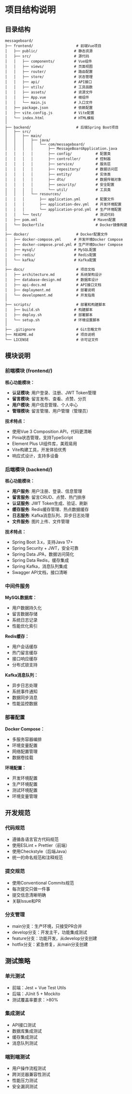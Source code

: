 # 项目结构说明

## 目录结构

```
messageboard/
├── frontend/                    # 前端Vue项目
│   ├── public/                 # 静态资源
│   ├── src/                    # 源代码
│   │   ├── components/         # Vue组件
│   │   ├── views/              # 页面视图
│   │   ├── router/             # 路由配置
│   │   ├── store/              # 状态管理
│   │   ├── api/                # API接口
│   │   ├── utils/              # 工具函数
│   │   ├── assets/             # 资源文件
│   │   ├── App.vue             # 根组件
│   │   └── main.js             # 入口文件
│   ├── package.json            # 依赖配置
│   ├── vite.config.js          # Vite配置
│   └── index.html              # HTML模板
│
├── backend/                     # 后端Spring Boot项目
│   ├── src/
│   │   ├── main/
│   │   │   ├── java/
│   │   │   │   └── com/messageboard/
│   │   │   │       ├── MessageBoardApplication.java
│   │   │   │       ├── config/           # 配置类
│   │   │   │       ├── controller/       # 控制器
│   │   │   │       ├── service/          # 服务层
│   │   │   │       ├── repository/       # 数据访问层
│   │   │   │       ├── entity/           # 实体类
│   │   │   │       ├── dto/              # 数据传输对象
│   │   │   │       ├── security/         # 安全配置
│   │   │   │       └── util/             # 工具类
│   │   │   └── resources/
│   │   │       ├── application.yml       # 配置文件
│   │   │       ├── application-dev.yml   # 开发环境配置
│   │   │       └── application-prod.yml  # 生产环境配置
│   │   └── test/                         # 测试代码
│   ├── pom.xml                          # Maven配置
│   └── Dockerfile                        # Docker镜像构建
│
├── docker/                      # Docker配置文件
│   ├── docker-compose.yml      # 开发环境Docker Compose
│   ├── docker-compose.prod.yml # 生产环境Docker Compose
│   ├── mysql/                  # MySQL配置
│   ├── redis/                  # Redis配置
│   └── kafka/                  # Kafka配置
│
├── docs/                        # 项目文档
│   ├── architecture.md          # 系统架构设计
│   ├── database-design.md       # 数据库设计
│   ├── api-docs.md              # API接口文档
│   ├── deployment.md            # 部署说明
│   └── development.md           # 开发指南
│
├── scripts/                     # 部署和构建脚本
│   ├── build.sh                # 构建脚本
│   ├── deploy.sh               # 部署脚本
│   └── setup.sh                # 环境设置脚本
│
├── .gitignore                   # Git忽略文件
├── README.md                    # 项目说明
└── LICENSE                      # 许可证文件
```

## 模块说明

### 前端模块 (frontend/)

**核心功能模块：**
- **认证模块**: 用户登录、注册、JWT Token管理
- **留言模块**: 留言发布、查看、点赞、分页
- **用户模块**: 用户信息管理、个人中心
- **管理模块**: 留言管理、用户管理（管理员）

**技术特点：**
- 使用Vue 3 Composition API，代码更清晰
- Pinia状态管理，支持TypeScript
- Element Plus UI组件库，美观易用
- Vite构建工具，开发体验优秀
- 响应式设计，支持多设备

### 后端模块 (backend/)

**核心功能模块：**
- **用户服务**: 用户注册、登录、信息管理
- **留言服务**: 留言CRUD、点赞、热门排序
- **认证服务**: JWT Token生成、验证、刷新
- **缓存服务**: Redis缓存管理、热点数据缓存
- **日志服务**: Kafka消息队列、异步日志处理
- **文件服务**: 图片上传、文件管理

**技术特点：**
- Spring Boot 3.x，支持Java 17+
- Spring Security + JWT，安全可靠
- Spring Data JPA，数据访问简化
- Spring Data Redis，缓存集成
- Spring Kafka，消息队列集成
- Swagger API文档，接口清晰

### 中间件服务

**MySQL数据库：**
- 用户数据持久化
- 留言数据存储
- 系统日志记录
- 性能优化索引

**Redis缓存：**
- 用户会话缓存
- 热门留言缓存
- 接口响应缓存
- 分布式锁支持

**Kafka消息队列：**
- 异步日志处理
- 系统事件通知
- 数据同步消息
- 性能监控数据

### 部署配置

**Docker Compose：**
- 多服务容器编排
- 环境变量配置
- 网络配置管理
- 数据卷挂载

**环境配置：**
- 开发环境配置
- 生产环境配置
- 测试环境配置
- 环境变量管理

## 开发规范

### 代码规范
- 遵循各语言官方代码规范
- 使用ESLint + Prettier（前端）
- 使用Checkstyle（后端Java）
- 统一的命名规范和注释规范

### 提交规范
- 使用Conventional Commits规范
- 每次提交只做一件事
- 提交信息清晰明确
- 关联Issue和PR

### 分支管理
- main分支：生产环境，只接受PR合并
- develop分支：开发主干，功能集成测试
- feature分支：功能开发，从develop分支创建
- hotfix分支：紧急修复，从main分支创建

## 测试策略

### 单元测试
- 前端：Jest + Vue Test Utils
- 后端：JUnit 5 + Mockito
- 测试覆盖率要求：>80%

### 集成测试
- API接口测试
- 数据库集成测试
- 缓存集成测试
- 消息队列测试

### 端到端测试
- 用户操作流程测试
- 跨浏览器兼容性测试
- 性能压力测试
- 安全漏洞测试
